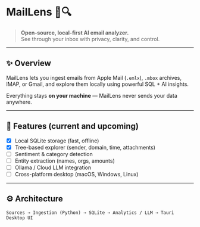 # MailLens 📨🔍

> **Open-source, local-first AI email analyzer.**  
> See through your inbox with privacy, clarity, and control.

---

## ✨ Overview
MailLens lets you ingest emails from Apple Mail (`.emlx`), `.mbox` archives, IMAP, or Gmail,
and explore them locally using powerful SQL + AI insights.

Everything stays **on your machine** — MailLens never sends your data anywhere.

---

## 🧩 Features (current and upcoming)
- [x] Local SQLite storage (fast, offline)
- [x] Tree-based explorer (sender, domain, time, attachments)
- [ ] Sentiment & category detection
- [ ] Entity extraction (names, orgs, amounts)
- [ ] Ollama / Cloud LLM integration
- [ ] Cross-platform desktop (macOS, Windows, Linux)

---

## ⚙️ Architecture
```text
Sources → Ingestion (Python) → SQLite → Analytics / LLM → Tauri Desktop UI
